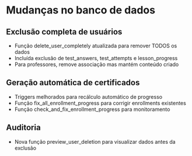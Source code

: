 # Mudanças no banco de dados

## Exclusão completa de usuários
- Função delete_user_completely atualizada para remover TODOS os dados
- Incluída exclusão de test_answers, test_attempts e lesson_progress
- Para professores, remove associação mas mantém conteúdo criado

## Geração automática de certificados
- Triggers melhorados para recálculo automático de progresso
- Função fix_all_enrollment_progress para corrigir enrollments existentes
- Função check_and_fix_enrollment_progress para monitoramento

## Auditoria
- Nova função preview_user_deletion para visualizar dados antes da exclusão

